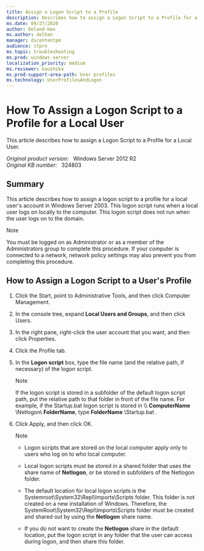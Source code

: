 ```yaml
---
title: Assign a Logon Script to a Profile
description: Describes how to assign a Logon Script to a Profile for a Local User.
ms.date: 09/27/2020
author: Deland-Han
ms.author: delhan 
manager: dscontentpm
audience: itpro
ms.topic: troubleshooting
ms.prod: windows-server
localization_priority: medium
ms.reviewer: kaushika
ms.prod-support-area-path: User profiles
ms.technology: UserProfilesAndLogon
---
```

# How To Assign a Logon Script to a Profile for a Local User  

This article describes how to assign a Logon Script to a Profile for a Local User.

_Original product version:_ &nbsp; Windows Server 2012 R2  
_Original KB number:_ &nbsp; 324803

## Summary

This article describes how to assign a logon script to a profile for a local user's account in Windows Server 2003. This logon script runs when a local user logs on locally to the computer. This logon script does not run when the user logs on to the domain.

> [!NOTE]
> You must be logged on as Administrator or as a member of the Administrators group to complete this procedure. If your computer is connected to a network, network policy settings may also prevent you from completing this procedure.

## How to Assign a Logon Script to a User's Profile

1. Click the Start, point to Administrative Tools, and then click Computer Management.
2. In the console tree, expand **Local Users and Groups**, and then click Users.
3. In the right pane, right-click the user account that you want, and then click Properties.
4. Click the Profile tab.
5. In the **Logon script** box, type the file name (and the relative path, if necessary) of the logon script.

   > [!NOTE]
   > If the logon script is stored in a subfolder of the default logon script path, put the relative path to that folder in front of the file name. For example, if the Startup.bat logon script is stored in \\\ **ComputerName** \Netlogon\ **FolderName**, type **FolderName** \Startup.bat .

6. Click Apply, and then click OK.

   >[!NOTE]
   >
   > - Logon scripts that are stored on the local computer apply only to users who log on to who local computer.  
   > - Local logon scripts must be stored in a shared folder that uses the share name of **Netlogon**, or be stored in subfolders of the Netlogon folder.
   >
   > - The default location for local logon scripts is the Systemroot\System32\Repl\Imports\Scripts folder. This folder is not created on a new installation of Windows. Therefore, the SystemRoot\System32\Repl\Imports\Scripts folder must be created and shared out by using the **Netlogon** share name.
   >
   > - If you do not want to create the **Netlogon** share in the default location, put the logon script in any folder that the user can access during logon, and then share this folder.
